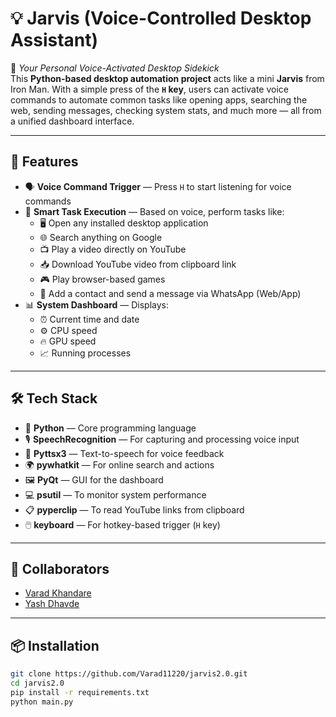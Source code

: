# 💡 Jarvis (Voice-Controlled Desktop Assistant)  
🚀 *Your Personal Voice-Activated Desktop Sidekick*  
This **Python-based desktop automation project** acts like a mini **Jarvis** from Iron Man. With a simple press of the **`H` key**, users can activate voice commands to automate common tasks like opening apps, searching the web, sending messages, checking system stats, and much more — all from a unified dashboard interface.

---

## 🔧 Features
- 🗣️ **Voice Command Trigger** — Press `H` to start listening for voice commands  
- 🧠 **Smart Task Execution** — Based on voice, perform tasks like:  
  - 🖥️ Open any installed desktop application  
  - 🌐 Search anything on Google  
  - 📺 Play a video directly on YouTube  
  - 📥 Download YouTube video from clipboard link  
  - 🎮 Play browser-based games  
  - 💬 Add a contact and send a message via WhatsApp (Web/App)  
- 📊 **System Dashboard** — Displays:  
  - ⏰ Current time and date  
  - ⚙️ CPU speed  
  - 🔥 GPU speed  
  - 📈 Running processes  

---

## 🛠️ Tech Stack
- 🐍 **Python** — Core programming language  
- 🎙️ **SpeechRecognition** — For capturing and processing voice input  
- 🧠 **Pyttsx3** — Text-to-speech for voice feedback  
- 🌍 **pywhatkit** — For online search and actions  
- 🖼️ **PyQt** — GUI for the dashboard  
- 💻 **psutil** — To monitor system performance  
- 📋 **pyperclip** — To read YouTube links from clipboard  
- 🖱️ **keyboard** — For hotkey-based trigger (`H` key)

---

## 👥 Collaborators
- [Varad Khandare](https://github.com/Varad11220)  
- [Yash Dhavde](https://github.com/YashD15)  

---

## 📦 Installation
```bash
git clone https://github.com/Varad11220/jarvis2.0.git
cd jarvis2.0
pip install -r requirements.txt
python main.py
